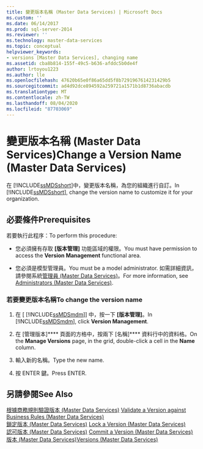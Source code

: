 ```yaml
---
title: 變更版本名稱 (Master Data Services) | Microsoft Docs
ms.custom: ''
ms.date: 06/14/2017
ms.prod: sql-server-2014
ms.reviewer: ''
ms.technology: master-data-services
ms.topic: conceptual
helpviewer_keywords:
- versions [Master Data Services], changing name
ms.assetid: cba8b814-155f-49c5-b636-afddc5b0de4f
author: lrtoyou1223
ms.author: lle
ms.openlocfilehash: 47620b65e0f86a65dd5f8b7291967614231429b5
ms.sourcegitcommit: ad4d92dce894592a259721a1571b1d8736abacdb
ms.translationtype: MT
ms.contentlocale: zh-TW
ms.lasthandoff: 08/04/2020
ms.locfileid: "87703069"
---
```

# <a name="change-a-version-name-master-data-services"></a><span data-ttu-id="184d7-102">變更版本名稱 (Master Data Services)</span><span class="sxs-lookup"><span data-stu-id="184d7-102">Change a Version Name (Master Data Services)</span></span>
  <span data-ttu-id="184d7-103">在 [!INCLUDE[ssMDSshort](../includes/ssmdsshort-md.md)]中，變更版本名稱，為您的組織進行自訂。</span><span class="sxs-lookup"><span data-stu-id="184d7-103">In [!INCLUDE[ssMDSshort](../includes/ssmdsshort-md.md)], change the version name to customize it for your organization.</span></span>  
  
## <a name="prerequisites"></a><span data-ttu-id="184d7-104">必要條件</span><span class="sxs-lookup"><span data-stu-id="184d7-104">Prerequisites</span></span>  
 <span data-ttu-id="184d7-105">若要執行此程序：</span><span class="sxs-lookup"><span data-stu-id="184d7-105">To perform this procedure:</span></span>  
  
-   <span data-ttu-id="184d7-106">您必須擁有存取 **[版本管理]** 功能區域的權限。</span><span class="sxs-lookup"><span data-stu-id="184d7-106">You must have permission to access the **Version Management** functional area.</span></span>  
  
-   <span data-ttu-id="184d7-107">您必須是模型管理員。</span><span class="sxs-lookup"><span data-stu-id="184d7-107">You must be a model administrator.</span></span> <span data-ttu-id="184d7-108">如需詳細資訊，請參閱系統[管理員 &#40;Master Data Services&#41;](administrators-master-data-services.md)。</span><span class="sxs-lookup"><span data-stu-id="184d7-108">For more information, see [Administrators &#40;Master Data Services&#41;](administrators-master-data-services.md).</span></span>  
  
### <a name="to-change-the-version-name"></a><span data-ttu-id="184d7-109">若要變更版本名稱</span><span class="sxs-lookup"><span data-stu-id="184d7-109">To change the version name</span></span>  
  
1.  <span data-ttu-id="184d7-110">在 [ [!INCLUDE[ssMDSmdm](../includes/ssmdsmdm-md.md)]] 中，按一下 **[版本管理]**。</span><span class="sxs-lookup"><span data-stu-id="184d7-110">In [!INCLUDE[ssMDSmdm](../includes/ssmdsmdm-md.md)], click **Version Management**.</span></span>  
  
2.  <span data-ttu-id="184d7-111">在 [管理版本]\*\*\*\* 頁面的方格中，按兩下 [名稱]\*\*\*\* 資料行中的資料格。</span><span class="sxs-lookup"><span data-stu-id="184d7-111">On the **Manage Versions** page, in the grid, double-click a cell in the **Name** column.</span></span>  
  
3.  <span data-ttu-id="184d7-112">輸入新的名稱。</span><span class="sxs-lookup"><span data-stu-id="184d7-112">Type the new name.</span></span>  
  
4.  <span data-ttu-id="184d7-113">按 ENTER 鍵。</span><span class="sxs-lookup"><span data-stu-id="184d7-113">Press ENTER.</span></span>  
  
## <a name="see-also"></a><span data-ttu-id="184d7-114">另請參閱</span><span class="sxs-lookup"><span data-stu-id="184d7-114">See Also</span></span>  
 <span data-ttu-id="184d7-115">[根據商務規則驗證版本 &#40;Master Data Services&#41;](../../2014/master-data-services/validate-a-version-against-business-rules-master-data-services.md) </span><span class="sxs-lookup"><span data-stu-id="184d7-115">[Validate a Version against Business Rules &#40;Master Data Services&#41;](../../2014/master-data-services/validate-a-version-against-business-rules-master-data-services.md) </span></span>  
 <span data-ttu-id="184d7-116">[鎖定版本 &#40;Master Data Services&#41;](../../2014/master-data-services/lock-a-version-master-data-services.md) </span><span class="sxs-lookup"><span data-stu-id="184d7-116">[Lock a Version &#40;Master Data Services&#41;](../../2014/master-data-services/lock-a-version-master-data-services.md) </span></span>  
 <span data-ttu-id="184d7-117">[認可版本 &#40;Master Data Services&#41;](../../2014/master-data-services/commit-a-version-master-data-services.md) </span><span class="sxs-lookup"><span data-stu-id="184d7-117">[Commit a Version &#40;Master Data Services&#41;](../../2014/master-data-services/commit-a-version-master-data-services.md) </span></span>  
 [<span data-ttu-id="184d7-118">版本 &#40;Master Data Services&#41;</span><span class="sxs-lookup"><span data-stu-id="184d7-118">Versions &#40;Master Data Services&#41;</span></span>](../../2014/master-data-services/versions-master-data-services.md)  
  
  
